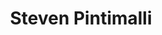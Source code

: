 ---
title: Steven Pintimalli
collection: members
layout: member.html
image: Steven Pintimalli.jpg
url: steven-pintimalli
---